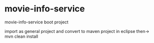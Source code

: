 # movie-info-service
movie-info-service boot project

import as general project and convert to maven project in eclipse then-> mvn clean install
